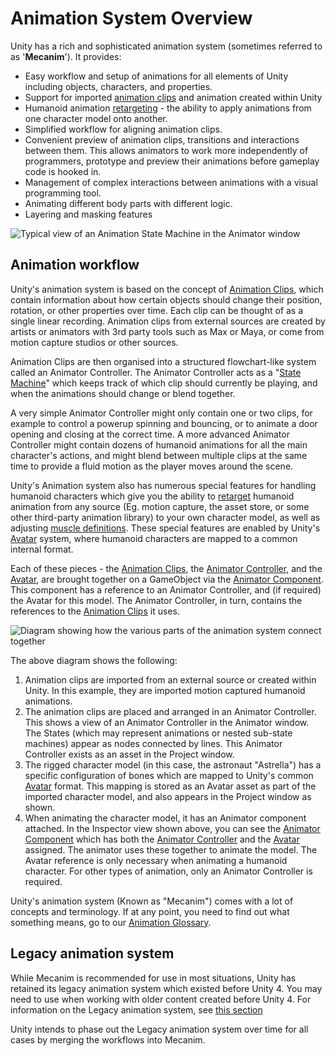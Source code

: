 Animation System Overview
========================


Unity has a rich and sophisticated animation system (sometimes referred to as '__Mecanim__'). It provides:


* Easy workflow and setup of animations for all elements of Unity including objects, characters, and properties.
* Support for imported [animation clips](class-AnimationClip) and animation created within Unity
* Humanoid animation [retargeting](Retargeting) - the ability to apply animations from one character model onto another.
* Simplified workflow for aligning animation clips.
* Convenient preview of animation clips, transitions and interactions between them. This allows animators to work more independently of programmers, prototype and preview their animations before gameplay code is hooked in.
* Management of complex interactions between animations with a visual programming tool.
* Animating different body parts with different logic.
* Layering and masking features



![Typical view of an Animation State Machine in the Animator window](../uploads/Main/MecanimShowcase.png) 

Animation workflow
----------------

Unity's animation system is based on the concept of [Animation Clips](class-AnimationClip), which contain information about how certain objects should change their position, rotation, or other properties over time. Each clip can be thought of as a single linear recording. Animation clips from external sources are created by artists or animators with 3rd party tools such as Max or Maya, or come from motion capture studios or other sources.

Animation Clips are then organised into a structured flowchart-like system called an Animator Controller. The Animator Controller acts as a "[State Machine](AnimationStateMachines)" which keeps track of which clip should currently be playing, and when the animations should change or blend together. 

A very simple Animator Controller might only contain one or two clips, for example to control a powerup spinning and bouncing, or to animate a door opening and closing at the correct time. A more advanced Animator Controller might contain dozens of humanoid animations for all the main character's actions, and might blend between multiple clips at the same time to provide a fluid motion as the player moves around the scene.

Unity's Animation system also has numerous special features for handling humanoid characters which give you the ability to [retarget](Retargeting) humanoid animation from any source (Eg. motion capture, the asset store, or some other third-party animation library) to your own character model, as well as adjusting [muscle definitions](MuscleDefinitions). These special features are enabled by Unity's [Avatar](class-Avatar) system, where humanoid characters are mapped to a common internal format.

Each of these pieces - the [Animation Clips](class-AnimationClip), the [Animator Controller](class-AnimatorController), and the [Avatar](class-Avatar), are brought together on a GameObject via the [Animator Component](class-Animator). This component has a reference to an Animator Controller, and (if required) the Avatar for this model. The Animator Controller, in turn, contains the references to the [Animation Clips](class-AnimationClip) it uses.

![Diagram showing how the various parts of the animation system connect together](../uploads/Main/MecanimHowItFitsTogether.png) 

The above diagram shows the following:

1. Animation clips are imported from an external source or created within Unity. In this example, they are imported motion captured humanoid animations.
2. The animation clips are placed and arranged in an Animator Controller. This shows a view of an Animator Controller in the Animator window. The States (which may represent animations or nested sub-state machines) appear as nodes connected by lines. This Animator Controller exists as an asset in the Project window.
3. The rigged character model (in this case, the astronaut "Astrella") has a specific configuration of bones which are mapped to Unity's common [Avatar](class-Avatar) format. This mapping is stored as an Avatar asset as part of the imported character model, and also appears in the Project window as shown.
4. When animating the character model, it has an Animator component attached. In the Inspector view shown above, you can see the [Animator Component](class-Animator) which has both the [Animator Controller](class-AnimatorController) and the [Avatar](class-Avatar) assigned. The animator uses these together to animate the model. The Avatar reference is only necessary when animating a humanoid character. For other types of animation, only an Animator Controller is required.

Unity's animation system (Known as "Mecanim") comes with a lot of concepts and terminology. If at any point, you need to find out what something means, go to our [Animation Glossary](AnimationGlossary).


Legacy animation system
-----------------------

While Mecanim is recommended for use in most situations, Unity has retained its legacy animation system which existed before Unity 4. You may need to use when working with older content created before Unity 4. For information on the Legacy animation system, see [this section](Animations)

Unity intends to phase out the Legacy animation system over time for all cases by merging the workflows into Mecanim.



